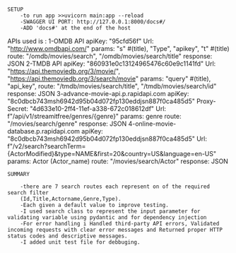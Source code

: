     SETUP
        -to run app >>uvicorn main:app --reload
        -SWAGGER UI PORT: http://127.0.0.1:8000/docs#/
        -ADD 'docs#' at the end of the host
APIs used is :
1-OMDB API
    apiKey:
        "95cfd56f"
    Url:
        "http://www.omdbapi.com/"
    params:
        "s"  #(title),
        "Type",
        "apikey",
        "t"  #(title)
    route:
        "/omdb/movies/search",
        "/omdb/movies/search/title"
    response:
        JSON
2-TMDB API
    apiKey:
        "860931e0c13124965476c60e9c1141fd"
    Url: 
        "https://api.themoviedb.org/3/movie/",
        "https://api.themoviedb.org/3/search/movie"
    params:
        "query"  #(title),
        "api_key",
    route:
        "/tmdb/movies/search/title",
        "/tmdb/movies/search/id"
    response:
        JSON
3-advance-movie-api.p.rapidapi.com
    apiKey:
        "8c0dbcb743msh6942d95b04d072fp130eddjsn887f0ca485d5"
    Proxy-Secret:
        "4d633e10-2ff4-11ef-a338-672c018612df"
    Url:
        f"/api/v1/streamitfree/genres/{genre}"
    params:
        genre
    route:
        "/movies/search/genre"
    response:
        JSON
4-online-movie-database.p.rapidapi.com
    apiKey:
        "8c0dbcb743msh6942d95b04d072fp130eddjsn887f0ca485d5"
    Url:
        f"/v2/search?searchTerm={ActorModified}&type=NAME&first=20&country=US&language=en-US"
    params:
        Actor (Actor_name)
    route:
        "/movies/search/Actor"
    response:
        JSON

    SUMMARY

        -there are 7 search routes each represent on of the required search filter 
        (Id,Title,Actorname,Genre,Type).
        -Each given a default value to improve testing.
        -I used search class to represent the input parameter for validating variable using pydantic and for dependency injection
        -For error handling i Handled third-party API errors, Validated incoming requests with clear error messages and Returned proper HTTP status codes and descriptive messages. 
        -I added unit test file for debbuging.
        
